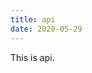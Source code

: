 ```yaml
---
title: api
date: 2020-05-29
---
```



This is api.
<Xuan/>
<my-demo/>


<RecoDemo>
  <template slot="code-template">
    <<< @/.vuepress/demo/demo.vue?template
  </template>
  <template slot="code-script">
    <<< @/.vuepress/demo/demo.vue?script
  </template>
  <template slot="code-style">
    <<< @/.vuepress/demo/demo.vue?style
  </template>
</RecoDemo>
<Dashang/>
<Comments/>
<LoadingPage/>

